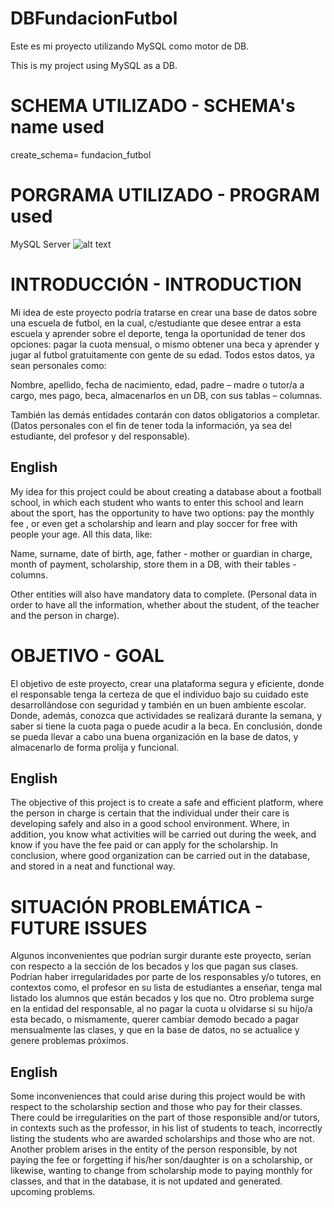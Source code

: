 # DBFundacionFutbol

Este es mi proyecto utilizando MySQL como motor de DB. 

This is my project using MySQL as a DB. 

# SCHEMA UTILIZADO - SCHEMA's name used
create_schema= fundacion_futbol

# PORGRAMA UTILIZADO - PROGRAM used
MySQL Server ![alt text](https://proyectoa.com/wp-content/uploads/2008/09/mysql.jpg)


# INTRODUCCIÓN - INTRODUCTION

Mi idea de este proyecto podría tratarse en crear una base de datos sobre una escuela de futbol, en la cual, c/estudiante que desee entrar a esta escuela y aprender sobre el deporte, tenga la oportunidad de tener dos opciones: pagar la cuota mensual, o mismo obtener una beca y aprender y jugar al futbol gratuitamente con gente de su edad. Todos estos datos, ya sean personales como:

Nombre, apellido, fecha de nacimiento, edad, padre – madre o tutor/a a cargo, mes pago, beca, almacenarlos en un DB, con sus tablas – columnas. 

También las demás entidades contarán con datos obligatorios a completar. (Datos personales con el fin de tener toda la información, ya sea del estudiante, del profesor y del responsable).

## English
My idea for this project could be about creating a database about a football school, in which each student who wants to enter this school and learn about the sport, has the opportunity to have two options: pay the monthly fee , or even get a scholarship and learn and play soccer for free with people your age.
All this data, like:

Name, surname, date of birth, age, father - mother or guardian in charge, month of payment, scholarship, store them in a DB, with their tables - columns.

Other entities will also have mandatory data to complete. (Personal data in order to have all the information, whether about the student,
of the teacher and the person in charge).

# OBJETIVO - GOAL

El objetivo de este proyecto, crear una plataforma segura y eficiente, donde el responsable tenga la certeza de que el individuo bajo su cuidado este desarrollándose con seguridad y también en un buen ambiente escolar. Donde, además, conozca que actividades se realizará durante la semana, y saber si tiene la cuota paga o puede acudir a la beca.
En conclusión, donde se pueda llevar a cabo una buena organización en la base de datos, y almacenarlo de forma prolija y funcional. 

## English
The objective of this project is to create a safe and efficient platform, where the person in charge is certain that the individual under their care is developing safely and also in a good school environment. Where, in addition, you know what activities will be carried out during the week, and know if you have the fee paid or can apply for the scholarship.
In conclusion, where good organization can be carried out in the database, and stored in a neat and functional way.

# SITUACIÓN PROBLEMÁTICA - FUTURE ISSUES

Algunos inconvenientes que podrían surgir durante este proyecto, serían con respecto a la sección de los becados y los que pagan sus clases. Podrían haber irregularidades por parte de los responsables y/o tutores, en contextos como, el profesor en su lista de estudiantes a enseñar, tenga mal listado los alumnos que están becados y los que no. Otro problema surge en la entidad del responsable, al no pagar la cuota u olvidarse si su hijo/a esta becado, o mismamente, querer cambiar demodo becado a pagar mensualmente las clases, y que en la base de datos, no se actualice y genere problemas próximos.

## English
Some inconveniences that could arise during this project would be with respect to the scholarship section and those who pay for their classes. There could be irregularities on the part of those responsible and/or tutors, in contexts such as the professor, in his list of students to teach, incorrectly listing the students who are awarded scholarships and those who are not.
Another problem arises in the entity of the person responsible, by not paying the fee or forgetting if his/her son/daughter is on a scholarship, or likewise, wanting to change from scholarship mode to paying monthly for classes, and that in the database, it is not updated and generated. upcoming problems.

